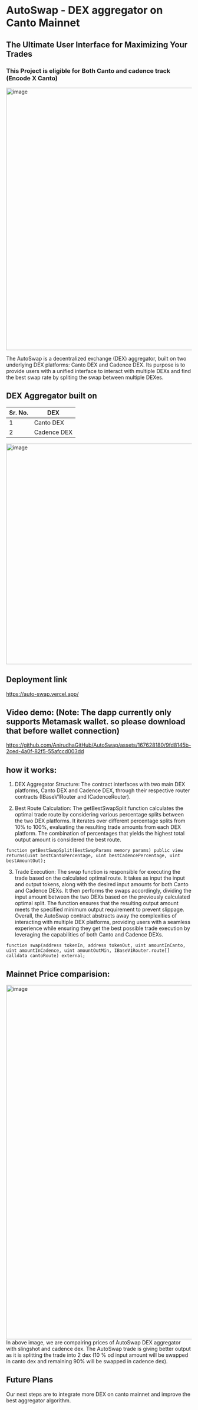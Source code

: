 # AutoSwap - DEX aggregator on Canto Mainnet
## The Ultimate User Interface for Maximizing Your Trades
### This Project is eligible for Both Canto and cadence track (Encode X Canto)
<img width="710" alt="image" src="https://github.com/AnirudhaGitHub/AutoSwap/assets/167628180/f07a92fe-72df-4504-b0d5-1c45b1021722">

The AutoSwap is a decentralized exchange (DEX) aggregator, built on two underlying DEX platforms: Canto DEX and Cadence DEX. Its purpose is to provide users with a unified interface to interact with multiple DEXs and find the best swap rate by spliting the swap between multiple DEXes.

## DEX Aggregator built on
| Sr. No. | DEX            |
|---------|----------------|
| 1       | Canto DEX      |
| 2       | Cadence DEX    |

<img width="597" alt="image" src="https://github.com/AnirudhaGitHub/AutoSwap/assets/167628180/50aa1e7f-e30f-4456-80ce-0f6b894e0e60">


## Deployment link
https://auto-swap.vercel.app/

## Video demo: (Note: The dapp currently only supports Metamask wallet. so please download that before wallet connection)



https://github.com/AnirudhaGitHub/AutoSwap/assets/167628180/9fd8145b-2ced-4a0f-82f5-55afccd003dd


## how it works:
1. DEX Aggregator Structure: The contract interfaces with two main DEX platforms, Canto DEX and Cadence DEX, through their respective router contracts (IBaseV1Router and ICadenceRouter).

2. Best Route Calculation: The getBestSwapSplit function calculates the optimal trade route by considering various percentage splits between the two DEX platforms. It iterates over different percentage splits from 10% to 100%, evaluating the resulting trade amounts from each DEX platform. The combination of percentages that yields the highest total output amount is considered the best route.
```solidity
function getBestSwapSplit(BestSwapParams memory params) public view returns(uint bestCantoPercentage, uint bestCadencePercentage, uint bestAmountOut);
```
3. Trade Execution: The swap function is responsible for executing the trade based on the calculated optimal route. It takes as input the input and output tokens, along with the desired input amounts for both Canto and Cadence DEXs. It then performs the swaps accordingly, dividing the input amount between the two DEXs based on the previously calculated optimal split. The function ensures that the resulting output amount meets the specified minimum output requirement to prevent slippage.
Overall, the AutoSwap contract abstracts away the complexities of interacting with multiple DEX platforms, providing users with a seamless experience while ensuring they get the best possible trade execution by leveraging the capabilities of both Canto and Cadence DEXs.

```solidity
function swap(address tokenIn, address tokenOut, uint amountInCanto, uint amountInCadence, uint amountOutMin, IBaseV1Router.route[] calldata cantoRoute) external;
```

## Mainnet Price comparision:
<img width="959" alt="image" src="https://github.com/AnirudhaGitHub/AutoSwap/assets/167628180/b697459f-8d01-470c-b3ec-915dbdfb5433">
In above image,  we are compairing prices of AutoSwap DEX aggregator with slingshot and cadence dex. The AutoSwap trade is giving better output as it is splitting the trade into 2 dex (10 % od input amount will be swapped in canto dex and remaining 90% will be swapped in cadence dex). 


## Future Plans
Our next steps are to integrate more DEX on canto mainnet and improve the best aggregator algorithm.
